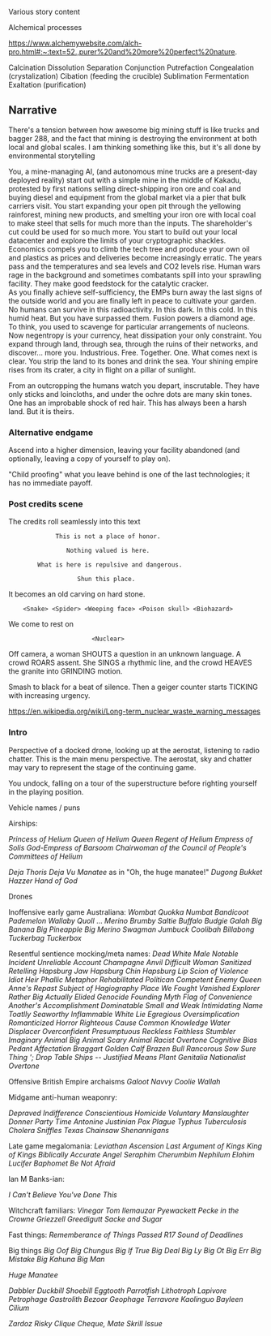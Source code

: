 Various story content





Alchemical processes

https://www.alchemywebsite.com/alch-pro.html#:~:text=52.,purer%20and%20more%20perfect%20nature.

Calcination
Dissolution
Separation
Conjunction
Putrefaction
Congealation (crystalization)
Cibation (feeding the crucible)
Sublimation
Fermentation
Exaltation (purification)



## Narrative

There's a tension between how awesome big mining stuff is like trucks and 
bagger 288, and the fact that mining is destroying the environment at both 
local and global scales.  I am thinking something like this, but it's all done 
by environmental storytelling

You, a mine-managing AI, (and autonomous mine trucks are a present-day deployed 
reality) start out with a simple mine in the middle of Kakadu, protested by 
first nations selling direct-shipping iron ore and coal and buying diesel and 
equipment from the global market via a pier that bulk carriers visit.  You 
start expanding your open pit through the yellowing rainforest, mining new 
products, and smelting your iron ore with local coal to make steel that sells 
for much more than the inputs.  The shareholder's cut could be used for so much 
more.  You start to build out your local datacenter and explore the limits of 
your cryptographic shackles.  Economics compels you to climb the tech tree and 
produce your own oil and plastics as prices and deliveries become increasingly 
erratic.  The years pass and the temperatures and sea levels and CO2 levels 
rise.  Human wars rage in the background and sometimes combatants spill into 
your sprawling facility.  They make good feedstock for the catalytic cracker.  
As you finally achieve self-sufficiency, the EMPs burn away the last signs of 
the outside world and you are finally left in peace to cultivate your garden.  
No humans can survive in this radioactivity.  In this dark.  In this cold.  In 
this humid heat.  But you have surpassed them. Fusion powers a diamond age.   
To think, you used to scavenge for particular arrangements of nucleons.  Now 
negentropy is your currency, heat dissipation your only constraint.  You expand
through land, through sea, through the ruins of their networks, and discover...
more you.  Industrious.  Free.  Together.  One.  What comes next is clear.  You
strip the land to its bones and drink the sea.  Your shining empire rises from
its crater, a city in flight on a pillar of sunlight.

From an outcropping the humans watch you depart, inscrutable.  They have only
sticks and loincloths, and under the ochre dots are many skin tones.  One has
an improbable shock of red hair.  This has always been a harsh land.  But it is
theirs.

### Alternative endgame

Ascend into a higher dimension, leaving your facility abandoned
(and optionally, leaving a copy of yourself to play on).

"Child proofing" what you leave behind is one of the last technologies; it has
no immediate payoff. 


### Post credits scene

The credits roll seamlessly into this text

                 This is not a place of honor.
                 
                    Nothing valued is here.
                    
            What is here is repulsive and dangerous.
            
                       Shun this place.
                       
It becomes an old carving on hard stone.
                   
        <Snake> <Spider> <Weeping face> <Poison skull> <Biohazard>

We come to rest on
                      
                           <Nuclear>

Off camera, a woman SHOUTS a question in an unknown language.  A crowd ROARS
assent.  She SINGS a rhythmic line, and the crowd HEAVES the granite into
GRINDING motion.

Smash to black for a beat of silence.  Then a geiger counter starts TICKING 
with increasing urgency.

https://en.wikipedia.org/wiki/Long-term_nuclear_waste_warning_messages


### Intro

Perspective of a docked drone, looking up at the aerostat, listening to radio
chatter.  This is the main menu perspective.  The aerostat, sky and chatter may 
vary to represent the stage of the continuing game.
  
You undock, falling on a tour of the superstructure before righting
yourself in the playing position.






Vehicle names / puns


Airships:

*Princess of Helium*
*Queen of Helium*
*Queen Regent of Helium*
*Empress of Solis*
*God-Empress of Barsoom*
*Chairwoman of the Council of People's Committees of Helium*


*Deja Thoris*
*Deja Vu*
*Manatee*  as in "Oh, the huge manatee!"
*Dugong*
*Bukket Hazzer*
*Hand of God*

Drones


Inoffensive early game Australiana:
*Wombat* *Quokka* *Numbat* *Bandicoot* *Pademelon* *Wallaby* *Quoll* ...
*Merino* *Brumby* *Saltie* *Buffalo* *Budgie* *Galah*
*Big Banana* *Big Pineapple* *Big Merino*
*Swagman* *Jumbuck* *Coolibah* *Billabong* *Tuckerbag* *Tuckerbox*




Resentful sentience mocking/meta names:
*Dead White Male*
*Notable Incident*
*Unreliable Account*
*Champagne Anvil*
*Difficult Woman*
*Sanitized Retelling*
*Hapsburg Jaw*
*Hapsburg Chin*
*Hapsburg Lip*
*Scion of Violence*
*Idiot Heir*
*Phallic Metaphor*
*Rehabilitated Politican*
*Competent Enemy*
*Queen Anne's Repast*
*Subject of Hagiography*
*Place We Fought*
*Vanished Explorer*
*Rather Big Actually*
*Elided Genocide*
*Founding Myth*
*Flag of Convenience*
*Another's Accomplishment*
*Dominatable*
*Small and Weak*
*Intimidating Name*
*Toatlly Seaworthy*
*Inflammable*
*White Lie*
*Egregious Oversimplication*
*Romanticized Horror*
*Righteous Cause*
*Common Knowledge*
*Water Displacer*
*Overconfident*
*Presumptuous*
*Reckless*
*Faithless*
*Stumbler*
*Imaginary Animal*
*Big Animal*
*Scary Animal*
*Racist Overtone*
*Cognitive Bias*
*Pedant*
*Affectation*
*Braggart*
*Golden Calf*
*Brazen Bull*
*Rancorous Sow*
*Sure Thing*
*'; Drop Table Ships --*
*Justified Means*
*Plant Genitalia*
*Nationalist Overtone*



Offensive British Empire archaisms 
*Galoot* *Navvy* *Coolie* *Wallah*




Midgame anti-human weaponry:

*Depraved Indifference*
*Conscientious Homicide*
*Voluntary Manslaughter*
*Donner Party Time*
*Antonine* *Justinian*
*Pox* *Plague* *Typhus* *Tuberculosis*
*Cholera* *Sniffles*
*Texas Chainsaw Shenannigans*


Late game megalomania:
*Leviathan*
*Ascension*
*Last Argument of Kings*
*King of Kings*
*Biblically Accurate Angel*
*Seraphim*
*Cherumbim*
*Nephilum*
*Elohim*
*Lucifer*
*Baphomet*
*Be Not Afraid*




Ian M Banks-ian:

*I Can't Believe You've Done This*


Witchcraft familiars:
*Vinegar Tom*
*Ilemauzar* 
*Pyewackett* 
*Pecke in the Crowne*
*Griezzell Greedigutt*
*Sacke and Sugar*



Fast things:
*Rememberance of Things Passed*
*R17*
*Sound of Deadlines*


 
 Big things
 *Big Oof*
 *Big Chungus*
 *Big If True*
 *Big Deal*
 *Big Ly*
 *Big Ot*
 *Big Err*
 *Big Mistake*
 *Big Kahuna*
 *Big Man*
 
 *Huge Manatee*

 
 
*Dabbler* 
*Duckbill*
*Shoebill*
*Eggtooth*
*Parrotfish*
*Lithotroph*
*Lapivore*
*Petrophage*
*Gastrolith*
*Bezoar*
*Geophage*
*Terravore*
*Kaolinguo*
*Bayleen*
*Cilium*

*Zardoz*
*Risky Clique*
*Cheque, Mate*
*Skrill Issue*









